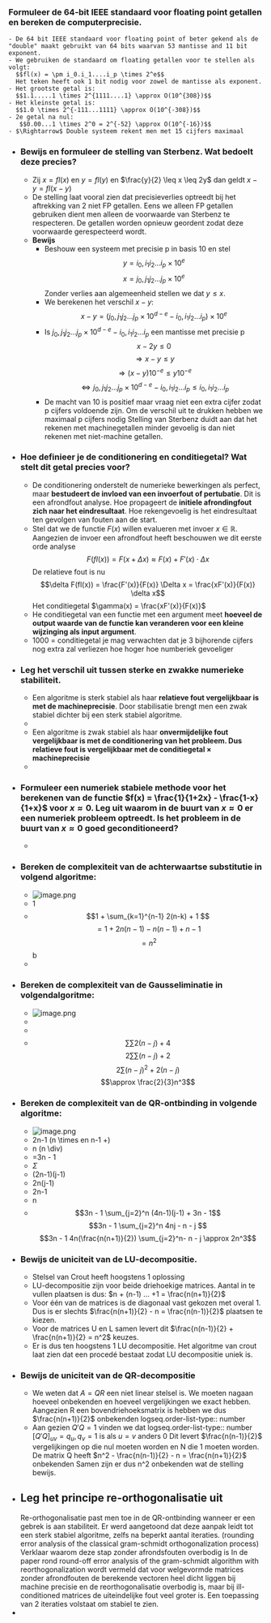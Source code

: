 ### Formuleer de 64-bit IEEE standaard voor floating point getallen en bereken de computerprecisie.
	- De 64 bit IEEE standaard voor floating point of beter gekend als de "double" maakt gebruikt van 64 bits waarvan 53 mantisse and 11 bit exponent.
	- We gebruiken de standaard om floating getallen voor te stellen als volgt: 
	  $$fl(x) = \pm i_0.i_1....i_p \times 2^e$$
	  Het teken heeft ook 1 bit nodig voor zowel de mantisse als exponent.
	- Het grootste getal is: 
	  $$1.1.....1 \times 2^{1111....1} \approx O(10^{308})$$
	- Het kleinste getal is:
	  $$1.0 \times 2^{-111...1111} \approx O(10^{-308})$$
	- 2e getal na nul:
	   $$0.00...1 \times 2^0 = 2^{-52} \approx O(10^{-16})$$
	- $\Rightarrow$ Double systeem rekent men met 15 cijfers maximaal
- ### Bewijs en formuleer de stelling van Sterbenz. Wat bedoelt deze precies?
	- Zij $x = fl(x)$ en $y = fl(y)$ en $\frac{y}{2} \leq x \leq 2y$ dan geldt $x - y = fl(x-y)$
	- De stelling laat vooral zien dat precisieverlies optreedt bij het aftrekking van 2 niet FP getallen. Eens we alleen FP getallen gebruiken dient men alleen de voorwaarde van Sterbenz te respecteren. De getallen worden opnieuw geordent zodat deze voorwaarde gerespecteerd wordt.
	- **Bewijs**
		- Beshouw een systeem met precisie p in basis 10 en stel
		  $$y = i_0,i_1i_2...i_p \times 10^e$$
		  $$x = j_0,j_1j_2...j_p \times 10^e$$
		  Zonder verlies aan algemeenheid stellen we dat $y \leq x$.
		- We berekenen het verschil $x-y$:
		  $$x-y = ( j_0,j_1j_2...j_p \times 10^{d-e} - i_0,i_1i_2...i_p ) \times 10^e  $$
		- Is $j_0,j_1j_2...j_p \times 10^{d-e} - i_0,i_1i_2...i_p$ een mantisse met precisie p
		  $$x - 2y \leq 0$$
		  $$\Rightarrow x - y \leq y$$
		  $$\Rightarrow  (x-y)10^{-e} \leq y 10^{-e}$$
		  $$\Leftrightarrow j_0,j_1j_2...j_p \times 10^{d-e} - i_0,i_1i_2...i_p \leq  i_0,i_1i_2...i_p $$
		- De macht van 10 is positief maar vraag niet een extra cijfer zodat p cijfers voldoende zijn. Om de verschil uit te drukken hebben we maximaal p cijfers nodig
		  Stelling van Sterbenz duidt aan dat het rekenen met machinegetallen minder gevoelig is dan niet rekenen met niet-machine getallen.
- ### Hoe definieer je de conditionering en conditiegetal? Wat stelt dit getal precies voor?
	- De conditionering onderstelt de numerieke bewerkingen als perfect, maar **bestudeert de invloed van een invoerfout of pertubatie**. Dit is een afrondfout analyse. Hoe propageert de **initiele afrondingfout zich naar het eindresultaat**. Hoe rekengevoelig is het eindresultaat ten gevolgen van fouten aan de start.
	- Stel dat we de functie $F(x)$ willen evalueren met invoer $x \in \mathbb{R}$. Aangezien de invoer een afrondfout heeft beschouwen we dit eerste orde analyse
	  $$F(fl(x)) = F(x+\Delta x) \approx F(x) + F'(x) \cdot \Delta x$$
	  De relatieve fout is nu 
	  $$\delta F(fl(x)) = \frac{F'(x)}{F(x)} \Delta x =  \frac{xF'(x)}{F(x)} \delta x$$
	  Het conditiegetal $\gamma(x) = \frac{xF'(x)}{F(x)}$
	- He conditiegetal van een functie met een argument meet **hoeveel de output waarde van de functie kan veranderen voor een kleine wijzinging als input argument**.
	- 1000 = conditiegetal 
	  je mag verwachten dat je 3 bijhorende cijfers nog extra zal verliezen
	  hoe hoger hoe numberiek gevoeliger
- ### Leg het verschil uit tussen sterke en zwakke numerieke stabiliteit.
	- Een algoritme is sterk stabiel als haar **relatieve fout vergelijkbaar is met de machineprecisie**. Door stabilisatie brengt men een zwak stabiel dichter bij een sterk stabiel algoritme.
	-
	- Een algoritme is zwak stabiel als haar **onvermijdelijke fout vergelijkbaar is met de conditionering van het probleem. Dus relatieve fout is vergelijkbaar met de conditiegetal $\times$ machineprecisie**
	-
- ### Formuleer een numeriek stabiele methode voor het berekenen van de functie $f(x) = \frac{1}{1+2x} - \frac{1-x}{1+x}$ voor $x \approx 0$. Leg uit waarom in de buurt van $x \approx 0$ er een numeriek probleem optreedt. Is het probleem in de buurt van $x \approx 0$ goed geconditioneerd?
	-
- ### Bereken de complexiteit van de achterwaartse substitutie in volgend algoritme:
	- ![image.png](../assets/image_1749658335279_0.png)
	- 1
	- $$1 + \sum_{k=1}^{n-1} 2(n-k) + 1 $$
	  $$=1+ 2n(n-1) - n(n-1) + n-1$$
	  $$= n^2$$b
	-
- ### Bereken de complexiteit van de Gausseliminatie in volgendalgoritme:
	- ![image.png](../assets/image_1749659362900_0.png)
	-
	-
	- $$\sum \sum 2(n-j) + 4$$
	  $$2 \sum \sum (n-j) + 2$$
	  $$2 \sum (n-j)^2 + 2(n-j)$$
	  $$\approx \frac{2}{3}n^3$$
- ### Bereken de complexiteit van de QR-ontbinding in volgende algoritme:
	- ![image.png](../assets/image_1749656767347_0.png)
	- 2n-1 (n \times en n-1 +)
	- n (n \div)
	- =3n - 1
	- $\Sigma$
	- (2n-1)(j-1)
	- 2n(j-1)
	- 2n-1
	- n
	- $$3n - 1 \sum_{j=2}^n (4n-1)(j-1) + 3n - 1$$
	  $$3n - 1 \sum_{j=2}^n 4nj - n - j $$
	  $$3n - 1 4n(\frac{n(n+1)}{2}) \sum_{j=2}^n- n - j \approx 2n^3$$
- ### Bewijs de uniciteit van de LU-decompositie.
	- Stelsel van Crout heeft hoogstens 1 oplossing
	- LU-decompositie zijn voor beide driehoekige matrices. Aantal in te vullen plaatsen is dus: $n + (n-1) ... +1 = \frac{n(n+1)}{2}$
	- Voor één van de matrices is de diagonaal vast gekozen met overal 1. Dus is er slechts $\frac{n(n+1)}{2} - n = \frac{n(n-1)}{2}$ plaatsen te kiezen.
	- Voor de matrices U en L samen levert dit $\frac{n(n-1)}{2} + \frac{n(n+1)}{2} = n^2$ keuzes.
	- Er is dus ten hoogstens 1 LU decompositie. Het algoritme van crout laat zien dat een procedé bestaat zodat LU decompositie uniek is.
- ### Bewijs de uniciteit van de QR-decompositie
	- We weten dat $A=QR$ een niet linear stelsel is. We moeten nagaan hoeveel onbekenden en hoeveel vergelijkingen we exact hebben. Aangezien R een bovendriehoeksmatrix is hebben we dus $\frac{n(n+1)}{2}$ onbekenden
	  logseq.order-list-type:: number
	- Aan gezien $Q'Q = 1$ vinden we dat 
	  logseq.order-list-type:: number
	  $[Q'Q]_{uv} = q_u, q_v = 1$ is als $u=v$
	  anders 0
	  Dit levert $\frac{n(n-1)}{2}$ vergelijkingen op die nul moeten worden en N die 1 moeten worden. De matrix Q heeft 
	  $n^2 - \frac{n(n-1)}{2} - n = \frac{n(n+1)}{2}$ onbekenden
	  Samen zijn er dus n^2 onbekenden wat de stelling bewijs.
- ## Leg het principe re-orthogonalisatie uit
  Re-orthogonalisatie past men toe in de QR-ontbinding wanneer er een gebrek is aan stabiliteit.
  Er werd aangetoond dat deze aanpak leidt tot een sterk stabiel algoritme, zelfs na beperkt
  aantal iteraties. (rounding error analysis of the classical gram-schmidt orthogonalization
  process)
  Verklaar waarom deze stap zonder afrondsfouten overbodig is
  In de paper rond round-off error analysis of the gram-schmidt algorithm with
  reorthogonalization wordt vermeld dat voor welgevormde matrices zonder afrondfouten de
  berekende vectoren heel dicht liggen bij machine precisie en de reorthogonalisatie overbodig
  is, maar bij ill-conditioned matrices de uiteindelijke fout veel groter is. Een toepassing van 2
  iteraties volstaat om stabiel te zien.
-